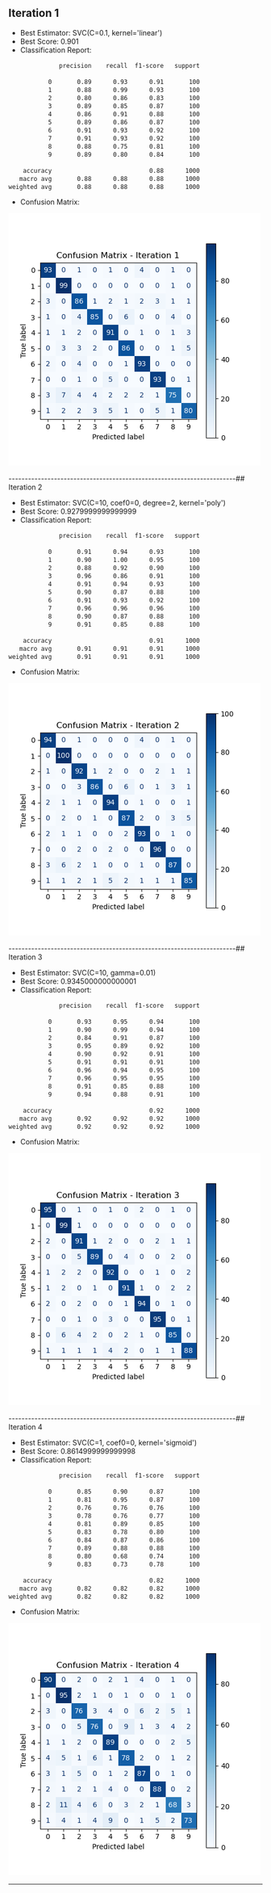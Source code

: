## Iteration 1
- Best Estimator: SVC(C=0.1, kernel='linear')
- Best Score: 0.901
- Classification Report:

```
              precision    recall  f1-score   support

           0       0.89      0.93      0.91       100
           1       0.88      0.99      0.93       100
           2       0.80      0.86      0.83       100
           3       0.89      0.85      0.87       100
           4       0.86      0.91      0.88       100
           5       0.89      0.86      0.87       100
           6       0.91      0.93      0.92       100
           7       0.91      0.93      0.92       100
           8       0.88      0.75      0.81       100
           9       0.89      0.80      0.84       100

    accuracy                           0.88      1000
   macro avg       0.88      0.88      0.88      1000
weighted avg       0.88      0.88      0.88      1000

```
- Confusion Matrix:

![Confusion Matrix - Iteration 1](images/confusion_matrix_1.png)

----------------------------------------------------------------------## Iteration 2
- Best Estimator: SVC(C=10, coef0=0, degree=2, kernel='poly')
- Best Score: 0.9279999999999999
- Classification Report:

```
              precision    recall  f1-score   support

           0       0.91      0.94      0.93       100
           1       0.90      1.00      0.95       100
           2       0.88      0.92      0.90       100
           3       0.96      0.86      0.91       100
           4       0.91      0.94      0.93       100
           5       0.90      0.87      0.88       100
           6       0.91      0.93      0.92       100
           7       0.96      0.96      0.96       100
           8       0.90      0.87      0.88       100
           9       0.91      0.85      0.88       100

    accuracy                           0.91      1000
   macro avg       0.91      0.91      0.91      1000
weighted avg       0.91      0.91      0.91      1000

```
- Confusion Matrix:

![Confusion Matrix - Iteration 2](images/confusion_matrix_2.png)

----------------------------------------------------------------------## Iteration 3
- Best Estimator: SVC(C=10, gamma=0.01)
- Best Score: 0.9345000000000001
- Classification Report:

```
              precision    recall  f1-score   support

           0       0.93      0.95      0.94       100
           1       0.90      0.99      0.94       100
           2       0.84      0.91      0.87       100
           3       0.95      0.89      0.92       100
           4       0.90      0.92      0.91       100
           5       0.91      0.91      0.91       100
           6       0.96      0.94      0.95       100
           7       0.96      0.95      0.95       100
           8       0.91      0.85      0.88       100
           9       0.94      0.88      0.91       100

    accuracy                           0.92      1000
   macro avg       0.92      0.92      0.92      1000
weighted avg       0.92      0.92      0.92      1000

```
- Confusion Matrix:

![Confusion Matrix - Iteration 3](images/confusion_matrix_3.png)

----------------------------------------------------------------------## Iteration 4
- Best Estimator: SVC(C=1, coef0=0, kernel='sigmoid')
- Best Score: 0.8614999999999998
- Classification Report:

```
              precision    recall  f1-score   support

           0       0.85      0.90      0.87       100
           1       0.81      0.95      0.87       100
           2       0.76      0.76      0.76       100
           3       0.78      0.76      0.77       100
           4       0.81      0.89      0.85       100
           5       0.83      0.78      0.80       100
           6       0.84      0.87      0.86       100
           7       0.89      0.88      0.88       100
           8       0.80      0.68      0.74       100
           9       0.83      0.73      0.78       100

    accuracy                           0.82      1000
   macro avg       0.82      0.82      0.82      1000
weighted avg       0.82      0.82      0.82      1000

```
- Confusion Matrix:

![Confusion Matrix - Iteration 4](images/confusion_matrix_4.png)

----------------------------------------------------------------------